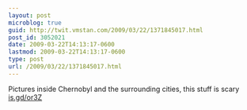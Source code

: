 ```yaml
---
layout: post
microblog: true
guid: http://twit.vmstan.com/2009/03/22/1371845017.html
post_id: 3052021
date: 2009-03-22T14:13:17-0600
lastmod: 2009-03-22T14:13:17-0600
type: post
url: /2009/03/22/1371845017.html
---
```

Pictures inside Chernobyl and the surrounding cities, this stuff is scary [is.gd/or3Z](http://is.gd/or3Z)
